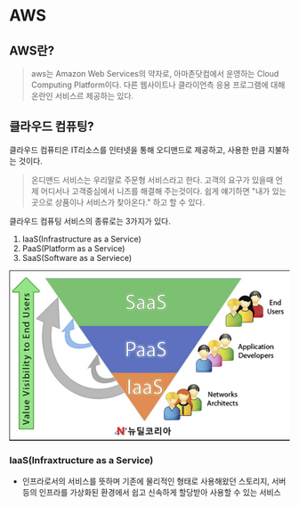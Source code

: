# AWS

## AWS란?
>aws는 Amazon Web Services의 약자로, 아마존닷컴에서 운영하는 Cloud Computing Platform이다. 다른 웹사이트나 클라이언측 응용 프로그램에 대해 온란인 서비스르 제공하는 있다.

## 클라우드 컴퓨팅?

클라우드 컴퓨티은 IT리소스를 인터넷을 통해 오디맨드로 제공하고, 사용한 만큼 지불하는 것이다.

>온디맨드 서비스는 우리말로 주문형 서비스라고 한다.
>고객의 요구가 있을때 언제 어디서나 고객중심에서 니즈를 해결해 주는것이다.
> 쉽게 얘기하면 "내가 있는 곳으로 상품이나 서비스가 찾아온다." 하고 할 수 있다.

클라우드 컴퓨팅 서비스의 종류로는 3가지가 있다.

1. IaaS(Infrastructure as a Service)
2. PaaS(Platform as a Service)
3. SaaS(Software as a Serviece)

<img src="photo.png">

### IaaS(Infraxtructure as a Service)
- 인프라로서의 서비스를 뜻하며 기존에 물리적인 형태로 사용해왔던 스토리지, 서버등의 인프라를 가상화된 환경에서 쉽고 신속하게 할당받아 사용할 수 있는 서비스